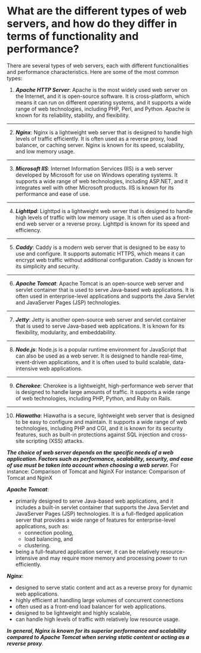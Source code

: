 #  What are the different types of web servers, and how do they differ in terms of functionality and performance?
There are several types of web servers, each with different functionalities and performance characteristics. Here are some of the most common types:

1.  ***Apache HTTP Server***: Apache is the most widely used web server on the Internet, and it is open-source software. It is cross-platform, which means it can run on different operating systems, and it supports a wide range of web technologies, including PHP, Perl, and Python. Apache is known for its reliability, stability, and flexibility.
---
2.  ***Nginx***: Nginx is a lightweight web server that is designed to handle high levels of traffic efficiently. It is often used as a reverse proxy, load balancer, or caching server. Nginx is known for its speed, scalability, and low memory usage.
---
3.  ***Microsoft IIS***: Internet Information Services (IIS) is a web server developed by Microsoft for use on Windows operating systems. It supports a wide range of web technologies, including ASP.NET, and it integrates well with other Microsoft products. IIS is known for its performance and ease of use.
---
4.  ***Lighttpd***: Lighttpd is a lightweight web server that is designed to handle high levels of traffic with low memory usage. It is often used as a front-end web server or a reverse proxy. Lighttpd is known for its speed and efficiency.
---
5.  ***Caddy***: Caddy is a modern web server that is designed to be easy to use and configure. It supports automatic HTTPS, which means it can encrypt web traffic without additional configuration. Caddy is known for its simplicity and security.
---
6.  ***Apache Tomcat***: Apache Tomcat is an open-source web server and servlet container that is used to serve Java-based web applications. It is often used in enterprise-level applications and supports the Java Servlet and JavaServer Pages (JSP) technologies.
---
7.  ***Jetty***: Jetty is another open-source web server and servlet container that is used to serve Java-based web applications. It is known for its flexibility, modularity, and embeddability.
---
8.  ***Node.js***: Node.js is a popular runtime environment for JavaScript that can also be used as a web server. It is designed to handle real-time, event-driven applications, and it is often used to build scalable, data-intensive web applications.
---
9.  ***Cherokee***: Cherokee is a lightweight, high-performance web server that is designed to handle large amounts of traffic. It supports a wide range of web technologies, including PHP, Python, and Ruby on Rails.
---
10.  ***Hiawatha***: Hiawatha is a secure, lightweight web server that is designed to be easy to configure and maintain. It supports a wide range of web technologies, including PHP and CGI, and it is known for its security features, such as built-in protections against SQL injection and cross-site scripting (XSS) attacks.

  ***The choice of web server depends on the specific needs of a web application. Factors such as performance, scalability, security, and ease of use must be taken into account when choosing a web server.***
For instance:
Comparison of Tomcat and NginX
For instance:
Comparison of Tomcat and NginX

***Apache Tomcat***:

 -  primarily designed to serve Java-based web applications, and it includes a built-in servlet container that supports the Java Servlet and JavaServer Pages (JSP) technologies. It is a full-fledged application server that provides a wide range of features for enterprise-level applications, such as:
	 -  connection pooling,
	 -  load balancing, and
	 -  clustering.
- being a full-featured application server, it can be relatively resource-intensive and may require more memory and processing power to run efficiently.

***Nginx***:
- designed to serve static content and act as a reverse proxy for dynamic web applications.
-  highly efficient at handling large volumes of concurrent connections
-  often used as a front-end load balancer for web applications. 
- designed to be lightweight and highly scalable, 
- can handle high levels of traffic with relatively low resource usage.

***In general, Nginx is known for its superior performance and scalability compared to Apache Tomcat when serving static content or acting as a reverse proxy***.